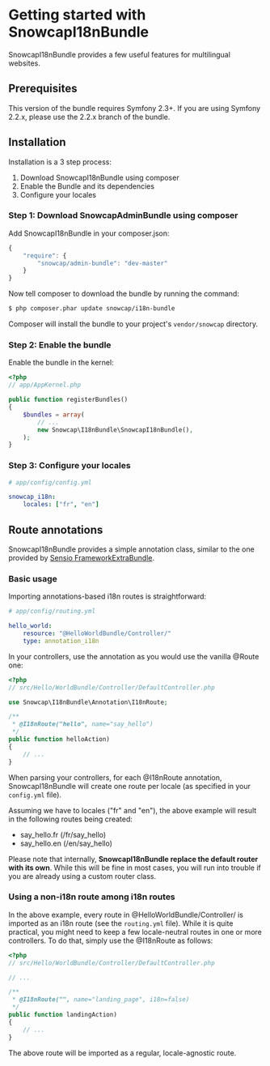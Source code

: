 Getting started with SnowcapI18nBundle
=======================================

SnowcapI18nBundle provides a few useful features for multilingual websites.

## Prerequisites

This version of the bundle requires Symfony 2.3+. If you are using Symfony
2.2.x, please use the 2.2.x branch of the bundle.

## Installation

Installation is a 3 step process:

1. Download SnowcapI18nBundle using composer
2. Enable the Bundle and its dependencies
3. Configure your locales

### Step 1: Download SnowcapAdminBundle using composer

Add SnowcapI18nBundle in your composer.json:

```js
{
    "require": {
        "snowcap/admin-bundle": "dev-master"
    }
}
```

Now tell composer to download the bundle by running the command:

``` bash
$ php composer.phar update snowcap/i18n-bundle
```

Composer will install the bundle to your project's `vendor/snowcap` directory.

### Step 2: Enable the bundle

Enable the bundle in the kernel:

``` php
<?php
// app/AppKernel.php

public function registerBundles()
{
    $bundles = array(
        // ...
        new Snowcap\I18nBundle\SnowcapI18nBundle(),
    );
}
```

### Step 3: Configure your locales

```yml
# app/config/config.yml

snowcap_i18n:
    locales: ["fr", "en"]

```

## Route annotations

SnowcapI18nBundle provides a simple annotation class, similar to the one provided by [Sensio FrameworkExtraBundle](http://symfony.com/doc/current/bundles/SensioFrameworkExtraBundle/annotations/routing.html).

### Basic usage

Importing annotations-based i18n routes is straightforward:

```yml
# app/config/routing.yml

hello_world:
    resource: "@HelloWorldBundle/Controller/"
    type: annotation_i18n

```

In your controllers, use the annotation as you would use the vanilla @Route one:

``` php
<?php
// src/Hello/WorldBundle/Controller/DefaultController.php

use Snowcap\I18nBundle\Annotation\I18nRoute;

/**
 * @I18nRoute("hello", name="say_hello")
 */
public function helloAction)
{
    // ...
}
```

When parsing your controllers, for each @I18nRoute annotation, SnowcapI18nBundle will create one route per locale (as specified in your `config.yml` file).

Assuming we have to locales ("fr" and "en"), the above example will result in the following routes being created:

* say_hello.fr (/fr/say_hello)
* say_hello.en (/en/say_hello)

Please note that internally, **SnowcapI18nBundle replace the default router with its own**. While this will be fine in most cases, 
you will run into trouble if you are already using a custom router class.

### Using a non-i18n route among i18n routes

In the above example, every route in @HelloWorldBundle/Controller/ is imported as an i18n route (see the `routing.yml` file). While it is quite practical, you might need to keep a few locale-neutral routes 
in one or more controllers. To do that, simply use the @I18nRoute as follows:

``` php
<?php
// src/Hello/WorldBundle/Controller/DefaultController.php

// ...

/**
 * @I18nRoute("", name="landing_page", i18n=false)
 */
public function landingAction)
{
    // ...
}
```

The above route will be imported as a regular, locale-agnostic route.

